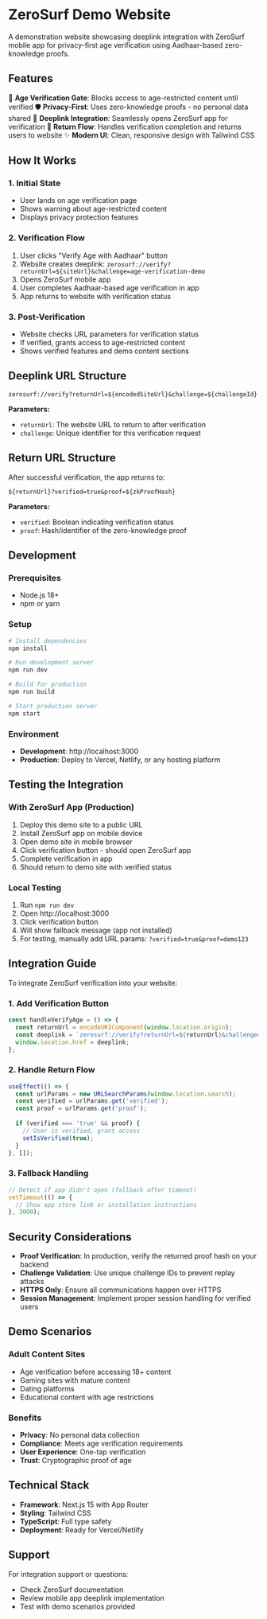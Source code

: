 # ZeroSurf Demo Website

A demonstration website showcasing deeplink integration with ZeroSurf mobile app for privacy-first age verification using Aadhaar-based zero-knowledge proofs.

## Features

🔞 **Age Verification Gate**: Blocks access to age-restricted content until verified
🛡️ **Privacy-First**: Uses zero-knowledge proofs - no personal data shared
📱 **Deeplink Integration**: Seamlessly opens ZeroSurf app for verification
🔄 **Return Flow**: Handles verification completion and returns users to website
✨ **Modern UI**: Clean, responsive design with Tailwind CSS

## How It Works

### 1. Initial State
- User lands on age verification page
- Shows warning about age-restricted content
- Displays privacy protection features

### 2. Verification Flow
1. User clicks "Verify Age with Aadhaar" button
2. Website creates deeplink: `zerosurf://verify?returnUrl=${siteUrl}&challenge=age-verification-demo`
3. Opens ZeroSurf mobile app
4. User completes Aadhaar-based age verification in app
5. App returns to website with verification status

### 3. Post-Verification
- Website checks URL parameters for verification status
- If verified, grants access to age-restricted content
- Shows verified features and demo content sections

## Deeplink URL Structure

```
zerosurf://verify?returnUrl=${encodedSiteUrl}&challenge=${challengeId}
```

**Parameters:**
- `returnUrl`: The website URL to return to after verification
- `challenge`: Unique identifier for this verification request

## Return URL Structure

After successful verification, the app returns to:

```
${returnUrl}?verified=true&proof=${zkProofHash}
```

**Parameters:**
- `verified`: Boolean indicating verification status
- `proof`: Hash/identifier of the zero-knowledge proof

## Development

### Prerequisites
- Node.js 18+ 
- npm or yarn

### Setup
```bash
# Install dependencies
npm install

# Run development server
npm run dev

# Build for production
npm run build

# Start production server
npm start
```

### Environment
- **Development**: http://localhost:3000
- **Production**: Deploy to Vercel, Netlify, or any hosting platform

## Testing the Integration

### With ZeroSurf App (Production)
1. Deploy this demo site to a public URL
2. Install ZeroSurf app on mobile device
3. Open demo site in mobile browser
4. Click verification button - should open ZeroSurf app
5. Complete verification in app
6. Should return to demo site with verified status

### Local Testing
1. Run `npm run dev`
2. Open http://localhost:3000
3. Click verification button 
4. Will show fallback message (app not installed)
5. For testing, manually add URL params: `?verified=true&proof=demo123`

## Integration Guide

To integrate ZeroSurf verification into your website:

### 1. Add Verification Button
```typescript
const handleVerifyAge = () => {
  const returnUrl = encodeURIComponent(window.location.origin);
  const deeplink = `zerosurf://verify?returnUrl=${returnUrl}&challenge=your-challenge-id`;
  window.location.href = deeplink;
};
```

### 2. Handle Return Flow
```typescript
useEffect(() => {
  const urlParams = new URLSearchParams(window.location.search);
  const verified = urlParams.get('verified');
  const proof = urlParams.get('proof');
  
  if (verified === 'true' && proof) {
    // User is verified, grant access
    setIsVerified(true);
  }
}, []);
```

### 3. Fallback Handling
```typescript
// Detect if app didn't open (fallback after timeout)
setTimeout(() => {
  // Show app store link or installation instructions
}, 3000);
```

## Security Considerations

- **Proof Verification**: In production, verify the returned proof hash on your backend
- **Challenge Validation**: Use unique challenge IDs to prevent replay attacks  
- **HTTPS Only**: Ensure all communications happen over HTTPS
- **Session Management**: Implement proper session handling for verified users

## Demo Scenarios

### Adult Content Sites
- Age verification before accessing 18+ content
- Gaming sites with mature content
- Dating platforms
- Educational content with age restrictions

### Benefits
- **Privacy**: No personal data collection
- **Compliance**: Meets age verification requirements
- **User Experience**: One-tap verification
- **Trust**: Cryptographic proof of age

## Technical Stack

- **Framework**: Next.js 15 with App Router
- **Styling**: Tailwind CSS
- **TypeScript**: Full type safety
- **Deployment**: Ready for Vercel/Netlify

## Support

For integration support or questions:
- Check ZeroSurf documentation
- Review mobile app deeplink implementation
- Test with demo scenarios provided